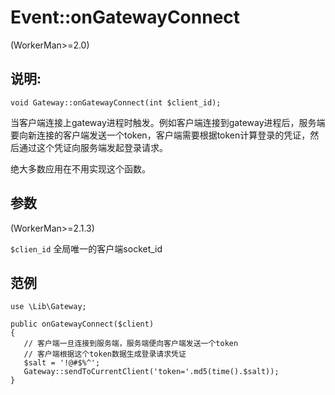 # Event::onGatewayConnect
(WorkerMan>=2.0)

## 说明:
```
void Gateway::onGatewayConnect(int $client_id);
```

当客户端连接上gateway进程时触发。例如客户端连接到gateway进程后，服务端要向新连接的客户端发送一个token，客户端需要根据token计算登录的凭证，然后通过这个凭证向服务端发起登录请求。

绝大多数应用在不用实现这个函数。

## 参数
(WorkerMan>=2.1.3)

``` $clien_id ```
全局唯一的客户端socket_id


## 范例
```
use \Lib\Gateway;

public onGatewayConnect($client)
{
   // 客户端一旦连接到服务端，服务端便向客户端发送一个token
   // 客户端根据这个token数据生成登录请求凭证
   $salt = '!@#$%^';
   Gateway::sendToCurrentClient('token='.md5(time().$salt));
}

```
